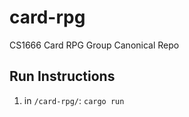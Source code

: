 # card-rpg
CS1666 Card RPG Group Canonical Repo

## Run Instructions
1. in `/card-rpg/`: `cargo run`
